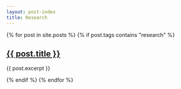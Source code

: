 ```yaml
---
layout: post-index
title: Research
---
```


<!-- Below you'll find explanations on how to create a site just like this and get it hosted
  for free.  -->
{% for post in site.posts %}
  {% if post.tags contains "research" %}
    <article>
      <h2><a href="{{ post.url }}">{{ post.title }}</a></h2>
      <p>{{ post.excerpt }}</p>
    </article>
  {% endif %}
{% endfor %}

<!-- # COMMENT EXPLAINING THIS PAGE -- 
We're currently using this section of the site to host these tutorials,
  but you might want to use it to showcase and describe your `Research`,
  to chronicle various `Talks` you've given over your history, or to
  write about various news or updates that have happened to you.

You can update the `title` of file (line 3) to change the heading of 
  the page and its title in the browser. To change how it's referred to
  in the navigation and/or adjust its url, see `data/navigation.yml` file.
-->


